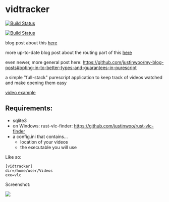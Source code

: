 # vidtracker

[![Build Status](https://dev.azure.com/justinw2/justin-project/_apis/build/status/justinwoo.vidtracker)](https://dev.azure.com/justinw2/justin-project/_build/latest?definitionId=2)

[![Build Status](https://travis-ci.org/justinwoo/vidtracker.svg?branch=master)](https://travis-ci.org/justinwoo/vidtracker)

blog post about this [here](http://qiita.com/kimagure/items/b576b5bfe370180599f8)

more up-to-date blog post about the routing part of this [here](https://qiita.com/kimagure/items/bb9bd3e4ffe1bba4c214)

even newer, more general post here: <https://github.com/justinwoo/my-blog-posts#opting-in-to-better-types-and-guarantees-in-purescript>

a simple "full-stack" purescript application to keep track of videos watched and make opening them easy

[video example](https://twitter.com/jusrin00/status/843025971234177024)

## Requirements:

* sqlite3
* on Windows: rust-vlc-finder: https://github.com/justinwoo/rust-vlc-finder
* a config.ini that contains...
    * location of your videos
    * the executable you will use

Like so:
```
[vidtracker]
dir=/home/user/Videos
exe=vlc
```

Screenshot:

![](https://i.imgur.com/yqeKoq5.png)
